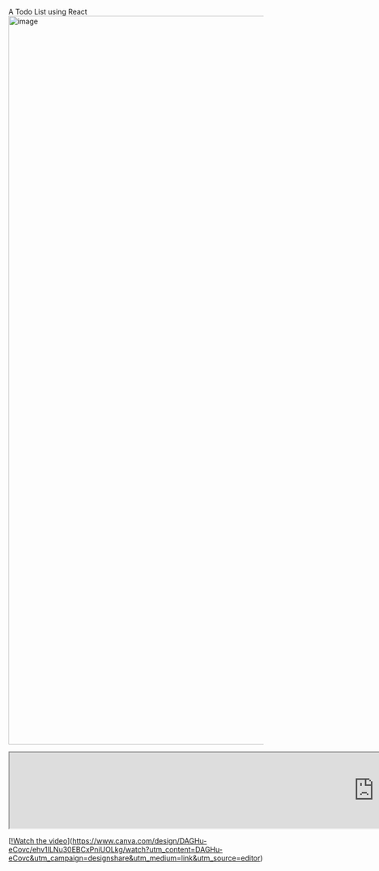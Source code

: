 A Todo List using React
<img width="1440" alt="image" src="https://github.com/nyt23/Todo-App/assets/153197020/db2ccab0-19e7-460c-a55a-36a64a4d8181">

<iframe width="1440" src="https://www.canva.com/design/DAGHu-eCovc/ehv1ILNu30EBCxPniUOLkg/watch?utm_content=DAGHu-eCovc&utm_campaign=designshare&utm_medium=link&utm_source=editor"></iframe>

[[!Watch the video](<img width="880" alt="image" src="https://github.com/nyt23/Todo-App/assets/153197020/04d51531-6cd0-41c9-8f63-4c4bdfe29fea">
)](https://www.canva.com/design/DAGHu-eCovc/ehv1ILNu30EBCxPniUOLkg/watch?utm_content=DAGHu-eCovc&utm_campaign=designshare&utm_medium=link&utm_source=editor)
